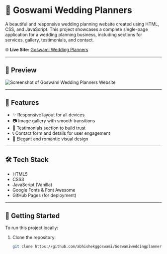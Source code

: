 # 💍 Goswami Wedding Planners

A beautiful and responsive wedding planning website created using HTML, CSS, and JavaScript. This project showcases a complete single-page application for a wedding planning business, including sections for services, gallery, testimonials, and contact.

🌐 **Live Site:** [Goswami Wedding Planners](https://abhishekggoswami.github.io/Goswamiweddingplanners.github.io/)

---

## 📸 Preview

![Screenshot of Goswami Wedding Planners Website](![image](https://github.com/user-attachments/assets/9b3df073-b84c-4170-b1fe-c3c9ca7c3315)
) <!-- Replace with actual screenshot URL if available -->

---

## 📁 Features

- ✨ Responsive layout for all devices
- 📷 Image gallery with smooth transitions
- 💬 Testimonials section to build trust
- 📞 Contact form and details for user engagement
- 🎨 Elegant and romantic visual design

---

## 🛠️ Tech Stack

- HTML5
- CSS3
- JavaScript (Vanilla)
- Google Fonts & Font Awesome
- GitHub Pages (for deployment)

---

## 🚀 Getting Started

To run this project locally:

1. Clone the repository:
   ```bash
   git clone https://github.com/abhishekggoswami/Goswamiweddingplanners.github.io.git
